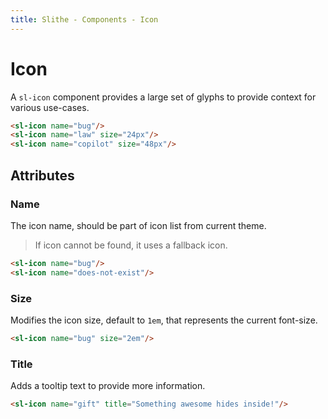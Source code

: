 ```yaml
---
title: Slithe - Components - Icon
---
```

# Icon

A `sl-icon` component provides a large set of glyphs to provide context for various use-cases.

<Preview>
  <sl-icon name="bug"/>
  <sl-icon name="law" size="24px"/>
  <sl-icon name="copilot" size="48px"/>
</Preview>

``` html
<sl-icon name="bug"/>
<sl-icon name="law" size="24px"/>
<sl-icon name="copilot" size="48px"/>
```

## Attributes

### Name

The icon name, should be part of icon list from current theme.

> If icon cannot be found, it uses a fallback icon.

<Preview>
  <sl-icon name="bug"/>
  <sl-icon name="does-not-exist"/>
</Preview>

<div class="prism-last"/>

``` html
<sl-icon name="bug"/>
<sl-icon name="does-not-exist"/>
```

### Size

Modifies the icon size, default to `1em`, that represents the current font-size.

<Preview>
  <sl-icon name="bug" size="2em"/>
</Preview>

<div class="prism-last"/>

``` html
<sl-icon name="bug" size="2em"/>
```

### Title

Adds a tooltip text to provide more information.

<Preview>
  <sl-icon name="gift" title="Something awesome hides inside!"/>
</Preview>

<div class="prism-last"/>

``` html
<sl-icon name="gift" title="Something awesome hides inside!"/>
```
